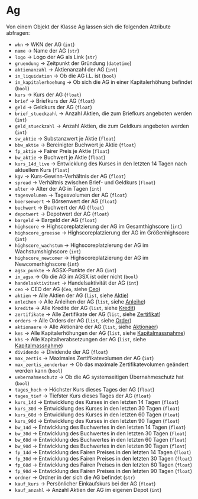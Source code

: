 # Ag

Von einem Objekt der Klasse Ag lassen sich die folgenden Attribute abfragen:

* `wkn` -> WKN der AG (`int`)
* `name` -> Name der AG (`str`)
* `logo` -> Logo der AG als Link (`str`)
* `gruendung` -> Zeitpunkt der Gründung (`datetime`)
* `aktienanzahl` -> Aktienanzahl der AG (`int`)
* `in_liquidation` -> Ob die AG i.L. ist (`bool`)
* `in_kapitalerhoehung` -> Ob sich die AG in einer Kapitalerhöhung befindet (`bool`)
* `kurs` -> Kurs der AG (`float`)
* `brief` -> Briefkurs der AG (`float`)
* `geld` -> Geldkurs der AG (`float`)
* `brief_stueckzahl` -> Anzahl Aktien, die zum Briefkurs angeboten werden (`int`)
* `geld_stueckzahl` -> Anzahl Aktien, die zum Geldkurs angeboten werden (`int`)
* `sw_aktie` -> Substanzwert je Aktie (`float`)
* `bbw_aktie` -> Bereinigter Buchwert je Aktie (`float`)
* `fp_aktie` -> Fairer Preis je Aktie (`float`)
* `bw_aktie` -> Buchwert je Aktie (`float`)
* `kurs_14d_live` -> Entwicklung des Kurses in den letzten 14 Tagen nach aktuellem Kurs (`float`)
* `kgv` -> Kurs-Gewinn-Verhältnis der AG (`float`)
* `spread` -> Verhältnis zwischen Brief- und Geldkurs (`float`)
* `alter` -> Alter der AG in Tagen (`int`)
* `tagesvolumen` -> Tagesvolumen der AG (`float`)
* `boersenwert` -> Börsenwert der AG (`float`)
* `buchwert` -> Buchwert der AG (`float`)
* `depotwert` -> Depotwert der AG (`float`)
* `bargeld` -> Bargeld der AG (`float`)
* `highscore` -> Highscoreplatzierung der AG im Gesamthighscore (`int`)
* `highscore_groesse` -> Highscoreplatzierung der AG im Größenhighscore (`int`)
* `highscore_wachstum` -> Highscoreplatzierung der AG im Wachstumshighscore (`int`)
* `highscore_newcomer` -> Highscoreplatzierung der AG im Newcomerhighscore (`int`)
* `agsx_punkte` -> AGSX-Punkte der AG (`int`)
* `in_agsx` -> Ob die AG im AGSX ist oder nicht (`bool`)
* `handelsaktivitaet` -> Handelsaktivität der AG (`int`)
* `ceo` -> CEO der AG (`Ceo`, siehe [Ceo](ceo.md))
* `aktien` -> Alle Aktien der AG (`list`, siehe [Aktie](aktie.md))
* `anleihen` -> Alle Anleihen der AG (`list`, siehe [Anleihe](anleihe.md))
* `kredite` -> Alle Kredite der AG (`list`, siehe [Kredit](kredit.md))
* `zertifikate` -> Alle Zertifikate der AG (`list`, siehe [Zertifikat](zertifikat.md))
* `orders` -> Alle Orders der AG (`list`, siehe [Order](order.md))
* `aktionaere` -> Alle Aktionäre der AG (`list`, siehe [Aktionaer](aktionaer.md))
* `kes` -> Alle Kapitalerhöhungen der AG (`list`, siehe [Kapitalmassnahme](kapitalmassnahme.md))
* `khs` -> Alle Kapitalherabsetzungen der AG (`list`, siehe [Kapitalmassnahme](kapitalmassnahme.md))
* `dividende` -> Dividende der AG (`float`)
* `max_zertis` -> Maximales Zertifikatevolumen der AG (`int`)
* `max_zertis_aenderbar` -> Ob das maximale Zertifikatevolumen geändert werden kann (`bool`)
* `uebernahmeschutz` -> Ob die AG systemseitigen Übernahmeschutz hat (`bool`)
* `tages_hoch` -> Höchster Kurs dieses Tages der AG (`float`)
* `tages_tief` -> Tiefster Kurs dieses Tages der AG (`float`)
* `kurs_14d` -> Entwicklung des Kurses in den letzten 14 Tagen (`float`)
* `kurs_30d` -> Entwicklung des Kurses in den letzten 30 Tagen (`float`)
* `kurs_60d` -> Entwicklung des Kurses in den letzten 60 Tagen (`float`)
* `kurs_90d` -> Entwicklung des Kurses in den letzten 90 Tagen (`float`)
* `bw_14d` -> Entwicklung des Buchwertes in den letzten 14 Tagen (`float`)
* `bw_30d` -> Entwicklung des Buchwertes in den letzten 30 Tagen (`float`)
* `bw_60d` -> Entwicklung des Buchwertes in den letzten 60 Tagen (`float`)
* `bw_90d` -> Entwicklung des Buchwertes in den letzten 90 Tagen (`float`)
* `fp_14d` -> Entwicklung des Fairen Preises in den letzten 14 Tagen (`float`)
* `fp_30d` -> Entwicklung des Fairen Preises in den letzten 30 Tagen (`float`)
* `fp_60d` -> Entwicklung des Fairen Preises in den letzten 60 Tagen (`float`)
* `fp_90d` -> Entwicklung des Fairen Preises in den letzten 90 Tagen (`float`)
* `ordner` -> Ordner in der sich die AG befindet (`str`)
* `kauf_kurs` -> Persönlicher Einkaufskurs bei der AG (`float`)
* `kauf_anzahl` -> Anzahl Aktien der AG im eigenen Depot (`int`)
